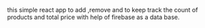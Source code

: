 this simple react app to add ,remove and to keep track the count of products and total price with help of firebase as a data base.
